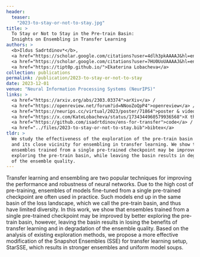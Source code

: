 ```yaml
---
header:
  teaser:
    "2023-to-stay-or-not-to-stay.jpg"
title: >
  To Stay or Not to Stay in the Pre-train Basin:
  Insights on Ensembling in Transfer Learning
authors: >
  <b>Ildus Sadrtdinov*</b>, 
  <a href="https://scholar.google.com/citations?user=4dlh3pkAAAAJ&hl=en">Dmitrii Pozdeev*</a>,
  <a href="https://scholar.google.com/citations?user=7HU0UoUAAAAJ&hl=en">Dmitry Vetrov</a>,
  <a href="https://tipt0p.github.io/">Ekaterina Lobacheva</a>
collection: publications
permalink: /publication/2023-to-stay-or-not-to-stay
date: 2023-12-01
venue: "Neural Information Processing Systems (NeurIPS)"
links: >
  <a href="https://arxiv.org/abs/2303.03374">arXiv</a> /
  <a href="https://openreview.net/forum?id=NNooZoQpP4">openreview</a> /
  <a href="https://neurips.cc/virtual/2023/poster/71864">poster & video</a> /
  <a href="https://x.com/KateLobacheva/status/1734344960579936568">X thread</a> /
  <a href="https://github.com/isadrtdinov/ens-for-transfer">code</a> /
  <a href="../files/2023-to-stay-or-not-to-stay.bib">bibtex</a>
tldr: >
  We study the effectiveness of the exploration of the pre-train basin
  and its close vicinity for ensembling in transfer learning. We show that
  ensembles trained from a single pre-trained checkpoint may be improved by better
  exploring the pre-train basin, while leaving the basin results in degradation
  of the ensemble quality.
---
```


Transfer learning and ensembling are two popular techniques for improving the performance
and robustness of neural networks. Due to the high cost of pre-training, ensembles of
models fine-tuned from a single pre-trained checkpoint are often used in practice.
Such models end up in the same basin of the loss landscape, which we call
the pre-train basin, and thus have limited diversity. In this work, we show that
ensembles trained from a single pre-trained checkpoint may be improved by better
exploring the pre-train basin, however, leaving the basin results in losing
the benefits of transfer learning and in degradation of the ensemble quality.
Based on the analysis of existing exploration methods, we propose a more effective
modification of the Snapshot Ensembles (SSE) for transfer learning setup, StarSSE,
which results in stronger ensembles and uniform model soups.